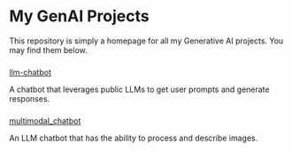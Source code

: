 # My GenAI Projects
This repository is simply a homepage for all my Generative AI projects. You may find them below.

###
[llm-chatbot](https://github.com/kayaozan/llm-chatbot)

A chatbot that leverages public LLMs to get user prompts and generate responses.

###
[multimodal_chatbot](https://github.com/kayaozan/multimodal_chatbot)

An LLM chatbot that has the ability to process and describe images.

